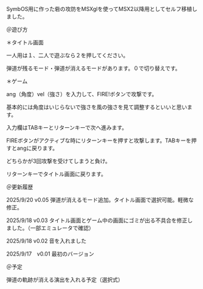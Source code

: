 SymbOS用に作った砦の攻防をMSXglを使ってMSX2以降用としてセルフ移植しました。

＠遊び方

＊タイトル画面　

一人用は１、二人で遊ぶなら２を押してください。

弾道が残るモード・弾道が消えるモードがあります。０で切り替えです。

＊ゲーム

ang（角度）vel（強さ）を入力して、FIRE!ボタンで攻撃です。

基本的には角度はいじらないで強さを風の強さを見て調整するといいと思います。

入力欄はTABキーとリターンキーで次へ進みます。

FIREボタンがアクティブな時にリターンキーを押すと攻撃します。TABキーを押すとangに戻ります。

どちらかが3回攻撃を受けてしまうと負け。

リターンキーでタイトル画面に戻ります。



＠更新履歴

2025/9/20 v0.05 弾道が消えるモード追加。タイトル画面で選択可能。軽微な修正。

2025/9/18 v0.03 タイトル画面とゲーム中の画面にゴミが出る不具合を修正しました。（一部エミュレータで確認）

2025/9/18 v0.02 音を入れました

2025/9/17　v0.01 最初のバージョン


＠予定

弾道の軌跡が消える演出を入れる予定（選択式）
